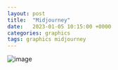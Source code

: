 ```yaml
---
layout: post
title:  "Midjourney"
date:   2023-01-05 10:15:00 +0000
categories: graphics
tags: graphics midjourney
---
```


![image](https://media.discordapp.net/attachments/1059461993817448459/1060495475519795280/Fredrik999_a_super_tasty_pizza_256576dc-dfba-44d2-b08f-09a14f8df030.png)